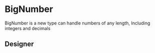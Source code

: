 # BigNumber

BigNumber is a new type can handle numbers of any length, Including integers and decimals

## Designer


